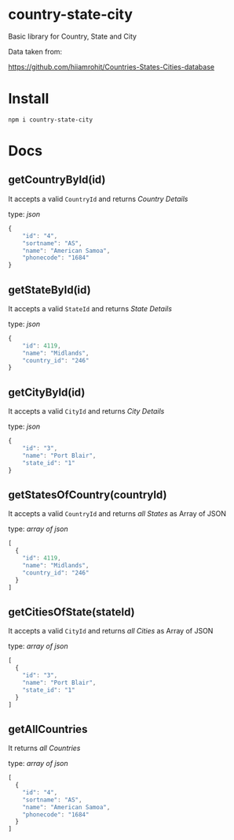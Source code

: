 country-state-city
==============================
Basic library for Country, State and City

Data taken from:

https://github.com/hiiamrohit/Countries-States-Cities-database

# Install
`npm i country-state-city`

# Docs

getCountryById(id)
---------------

It accepts a valid `CountryId` and   returns *Country Details*

type: *json*

```js
{
	"id": "4",
	"sortname": "AS",
	"name": "American Samoa",
	"phonecode": "1684"
}
```

getStateById(id)
---------------

It accepts a valid `StateId` and   returns *State Details*

type: *json*

```js
{
	"id": 4119,
	"name": "Midlands",
	"country_id": "246"
}
```

getCityById(id)
---------------

It accepts a valid `CityId` and   returns *City Details*

type: *json*

```js
{
	"id": "3",
	"name": "Port Blair",
	"state_id": "1"
}
```

getStatesOfCountry(countryId)
---------------

It accepts a valid `CountryId` and   returns *all States* as Array of JSON

type: *array of json*

```js
[
  {
    "id": 4119,
    "name": "Midlands",
    "country_id": "246"
  }
]

```
getCitiesOfState(stateId)
---------------

It accepts a valid `CityId` and   returns *all Cities* as Array of JSON

type: *array of json*

```js
[
  {
    "id": "3",
    "name": "Port Blair",
    "state_id": "1"
  }
]

```

getAllCountries
---------------
It returns *all Countries*

type: *array of json*

```js
[
  {
    "id": "4",
    "sortname": "AS",
    "name": "American Samoa",
    "phonecode": "1684"
  }
]
```
